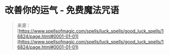 <!--yml

分类：未分类

日期：2024年06月12日 18:57:35

-->

# 改善你的运气 - 免费魔法咒语

> 来源：[https://www.spellsofmagic.com/spells/luck_spells/good_luck_spells/16824/page.html#0001-01-01](https://www.spellsofmagic.com/spells/luck_spells/good_luck_spells/16824/page.html#0001-01-01)
